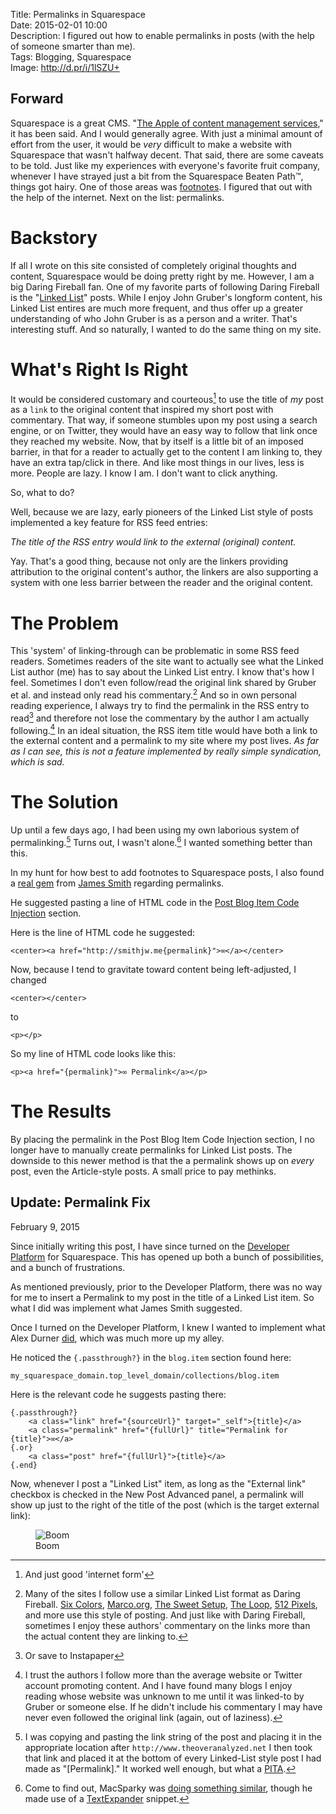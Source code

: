 Title: Permalinks in Squarespace  
Date: 2015-02-01 10:00  
Description: I figured out how to enable permalinks in posts (with the help of someone smarter than me).  
Tags: Blogging, Squarespace  
Image: http://d.pr/i/1lSZU+  

## Forward

Squarespace is a great CMS. "[The Apple of content management services][ss]," it has been said. And I would generally agree. With just a minimal amount of effort from the user, it would be *very* difficult to make a website with Squarespace that wasn't halfway decent. That said, there are some caveats to be told. Just like my experiences with everyone's favorite fruit company, whenever I have strayed just a bit from the Squarespace Beaten Path™, things got hairy. One of those areas was [footnotes][fn]. I figured that out with the help of the internet. Next on the list: permalinks.

# Backstory

If all I wrote on this site consisted of completely original thoughts and content, Squarespace would be doing pretty right by me. However, I am a big Daring Fireball fan. One of my favorite parts of following Daring Fireball is the "[Linked List][daringfireball]" posts. While I enjoy John Gruber's longform content, his Linked List entires are much more frequent, and thus offer up a greater understanding of who John Gruber is as a person and a writer. That's interesting stuff. And so naturally, I wanted to do the same thing on my site. 

# What's Right Is Right

It would be considered customary and courteous[^cc] to use the title of *my* post as a `link` to the original content that inspired my short post with commentary. That way, if someone stumbles upon my post using a search engine, or on Twitter, they would have an easy way to follow that link once they reached my website. Now, that by itself is a little bit of an imposed barrier, in that for a reader to actually get to the content I am linking to, they have an extra tap/click in there. And like most things in our lives, less is more. People are lazy. I know I am. I don't want to click anything.

So, what to do?

Well, because we are lazy, early pioneers of the Linked List style of posts implemented a key feature for RSS feed entries: 

*The title of the RSS entry would link to the external (original) content.*

Yay. That's a good thing, because not only are the linkers providing attribution to the original content's author, the linkers are also supporting a system with one less barrier between the reader and the original content.

# The Problem

This 'system' of linking-through can be problematic in some RSS feed readers. Sometimes readers of the site want to actually see what the Linked List author (me) has to say about the Linked List entry. I know that's how I feel. Sometimes I don't even follow/read the original link shared by Gruber et al. and instead only read his commentary.[^hc]  And so in own personal reading experience, I always try to find the permalink in the RSS entry to read[^rss] and therefore not lose the commentary by the author I am actually following.[^af]  In an ideal situation, the RSS item title would have both a link to the external content and a permalink to my site where my post lives. *As far as I can see, this is not a feature implemented by really simple syndication, which is sad.*

# The Solution

Up until a few days ago, I had been using my own laborious system of permalinking.[^pl] Turns out, I wasn't alone.[^wa] I wanted something better than this. 

In my hunt for how best to add footnotes to Squarespace posts, I also found a [real gem][real] from [James Smith][twitter] regarding permalinks.

He suggested pasting a line of HTML code in the [Post Blog Item Code Injection][squarespace] section.

Here is the line of HTML code he suggested:

```
<center><a href="http://smithjw.me{permalink}">∞</a></center>
```

Now, because I tend to gravitate toward content being left-adjusted, I changed

```
<center></center>
```
 	
to

```
<p></p>
```

So my line of HTML code looks like this:

```
<p><a href="{permalink}">∞ Permalink</a></p>
```

# The Results

By placing the permalink in the Post Blog Item Code Injection section, I no longer have to manually create permalinks for Linked List posts. The downside to this newer method is that the a permalink shows up on *every* post, even the Article-style posts. A small price to pay methinks.

<aside>
<div class="update">

## Update: Permalink Fix
<p class="updateTime"><time datetime="2015-02-09">February 9, 2015</time></p>

Since initially writing this post, I have since turned on the [Developer Platform][squarespacee] for Squarespace. This has opened up both a bunch of possibilities, and a bunch of frustrations.

As mentioned previously, prior to the Developer Platform, there was no way for me to insert a Permalink to my post in the title of a Linked List item. So what I did was implement what James Smith suggested.

Once I turned on the Developer Platform, I knew I wanted to implement what Alex Durner [did][alexduner], which was much more up my alley.

He noticed the `{.passthrough?}` in the `blog.item` section found here:

```
my_squarespace_domain.top_level_domain/collections/blog.item
```

Here is the relevant code he suggests pasting there:

```
{.passthrough?}
	<a class="link" href="{sourceUrl}" target="_self">{title}</a>
	<a class="permalink" href="{fullUrl}" title="Permalink for {title}">∞</a>
{.or}
	<a class="post" href="{fullUrl}">{title}</a>
{.end}
```

Now, whenever I post a "Linked List" item, as long as the "External link" checkbox is checked in the New Post Advanced panel, a permalink will show up just to the right of the title of the post (which is the target external link):

<figure>
	<img src="http://d.pr/i/1lSZU+" alt="Boom" title="Boom">
	<figcaption>Boom</figcaption>
</figure>

</div>
</aside>

[^cc]: And just good 'internet form'
[^hc]: Many of the sites I follow use a similar Linked List format as Daring Fireball. [Six Colors][sixcolors], [Marco.org][marco], [The Sweet Setup][thesweetsetup], [The Loop][loopinsight], [512 Pixels][512pixels], and more use this style of posting. And just like with Daring Fireball, sometimes I enjoy these authors' commentary on the links more than the actual content they are linking to.
[^rss]: Or save to Instapaper
[^af]: I trust the authors I follow more than the average website or Twitter account promoting content. And I have found many blogs I enjoy reading whose website was unknown to me until it was linked-to by Gruber or someone else. If he didn't include his commentary I may have never even followed the original link (again, out of laziness).
[^pl]: I was copying and pasting the link string of the post and placing it in the appropriate location after `http://www.theoveranalyzed.net` I then took that link and placed it at the bottom of every Linked-List style post I had made as "[Permalink]." It worked well enough, but what a [PITA][urbandictionary]. 
[^wa]: Come to find out, MacSparky was [doing something similar][macsparky], though he made use of a [TextExpander][smilesoftware] snippet.

[512pixels]: http://www.512pixels.net "Stephen Hackett's blog, 512 Pixels"
[alexduner]: http://alexduner.com/blog/squarespace-permalinks "One of the posts that helped me with permalinks"
[daringfireball]: http://daringfireball.net/2004/06/linked_list "John Gruber introducing the 'Linked List'"
[fn]: /2015/1/31/bigfoot-footnotes-in-squarespace "My post on incorporating Bigfoot footnotes in Squarespace"
[loopinsight]: http://loopinsight.com "Jim Dalyrmple's blog, The Loop"
[macsparky]: http://macsparky.com/blog/permalinkingss "How David Sparks did permalinks in his Squarespace-powered blog"
[marco]: http://www.marco.org "Marco Arment's blog, Marco.org"
[real]: http:///http://smithjw.me/blog/permalinking-with-squarespace "Another post that helped me figure out permalinks"
[sixcolors]: http://www.sixcolors.com "Jason Snell's blog, Six Colors"
[smilesoftware]: http://smilesoftware.com/TextExpander/index.html "TextExpander's webpage"
[squarespace]: http://help.squarespace.com/guides/using-code-injection "Squarespace help page for using code injection"
[ss]: http://stream-seo.com/squarespace-review/ "Review of the Squarespace CMS"
[squarespacee]: http://developers.squarespace.com "Squarespace Developer Platform"
[thesweetsetup]: http://www.thesweetsetup.com "The Sweet Setup"
[twitter]: https://twitter.com/smithjw "Another guy with some tips on permalinks in Squarespace"
[urbandictionary]: http://www.urbandictionary.com/define.php?term=pita&defid=549368 "Urban Dictionary: 'PITA'"